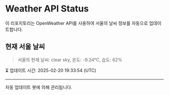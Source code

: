 
# Weather API Status

이 리포지토리는 OpenWeather API를 사용하여 서울의 날씨 정보를 자동으로 업데이트합니다.

## 현재 서울 날씨
> 서울의 현재 날씨: clear sky, 온도: -9.24°C, 습도: 62%

⏳ 업데이트 시간: 2025-02-20 19:33:54 (UTC)

---
자동 업데이트 봇에 의해 관리됩니다.
